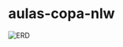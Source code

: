 # aulas-copa-nlw
![ERD](https://user-images.githubusercontent.com/45324381/199606569-36d1b971-bde8-40c7-a89f-e230fc6aadab.svg)
